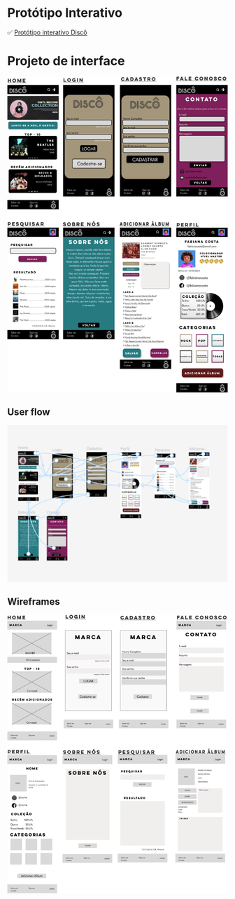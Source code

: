 # Protótipo Interativo

✅ [Protótipo interativo Discô](https://www.figma.com/proto/TaOnXLbU3ltnHC6QtmGmII/Disc%C3%B4?page-id=165%3A56&node-id=178-207&node-type=canvas&viewport=-995%2C438%2C0.43&t=lYpQo7QsmEBUYCfU-1&scaling=scale-down&content-scaling=fixed&starting-point-node-id=322%3A68)  

# Projeto de interface
![wireframe-alta](images/telas/WireframeAlta.png)



 ## User flow
![fluxo do usuario](images/telas/FluxoDoUsuario.png)


## Wireframes

![wireframe](images/telas/Wireframe.png)

 



